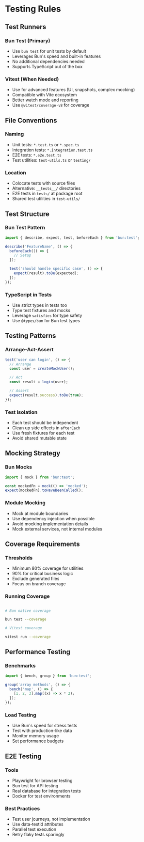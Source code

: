 # Testing Rules

## Test Runners

### Bun Test (Primary)

- Use `bun test` for unit tests by default
- Leverages Bun's speed and built-in features
- No additional dependencies needed
- Supports TypeScript out of the box

### Vitest (When Needed)

- Use for advanced features (UI, snapshots, complex mocking)
- Compatible with Vite ecosystem
- Better watch mode and reporting
- Use `@vitest/coverage-v8` for coverage

## File Conventions

### Naming

- Unit tests: `*.test.ts` or `*.spec.ts`
- Integration tests: `*.integration.test.ts`
- E2E tests: `*.e2e.test.ts`
- Test utilities: `test-utils.ts` or `testing/`

### Location

- Colocate tests with source files
- Alternative: `__tests__/` directories
- E2E tests in `tests/` at package root
- Shared test utilities in `test-utils/`

## Test Structure

### Bun Test Pattern

```typescript
import { describe, expect, test, beforeEach } from 'bun:test';

describe('FeatureName', () => {
  beforeEach(() => {
    // Setup
  });

  test('should handle specific case', () => {
    expect(result).toBe(expected);
  });
});
```

### TypeScript in Tests

- Use strict types in tests too
- Type test fixtures and mocks
- Leverage `satisfies` for type safety
- Use `@types/bun` for Bun test types

## Testing Patterns

### Arrange-Act-Assert

```typescript
test('user can login', () => {
  // Arrange
  const user = createMockUser();

  // Act
  const result = login(user);

  // Assert
  expect(result.success).toBe(true);
});
```

### Test Isolation

- Each test should be independent
- Clean up side effects in `afterEach`
- Use fresh fixtures for each test
- Avoid shared mutable state

## Mocking Strategy

### Bun Mocks

```typescript
import { mock } from 'bun:test';

const mockedFn = mock(() => 'mocked');
expect(mockedFn).toHaveBeenCalled();
```

### Module Mocking

- Mock at module boundaries
- Use dependency injection when possible
- Avoid mocking implementation details
- Mock external services, not internal modules

## Coverage Requirements

### Thresholds

- Minimum 80% coverage for utilities
- 90% for critical business logic
- Exclude generated files
- Focus on branch coverage

### Running Coverage

```bash

# Bun native coverage

bun test --coverage

# Vitest coverage

vitest run --coverage

```

## Performance Testing

### Benchmarks

```typescript
import { bench, group } from 'bun:test';

group('array methods', () => {
  bench('map', () => {
    [1, 2, 3].map((x) => x * 2);
  });
});
```

### Load Testing

- Use Bun's speed for stress tests
- Test with production-like data
- Monitor memory usage
- Set performance budgets

## E2E Testing

### Tools

- Playwright for browser testing
- Bun test for API testing
- Real database for integration tests
- Docker for test environments

### Best Practices

- Test user journeys, not implementation
- Use data-testid attributes
- Parallel test execution
- Retry flaky tests sparingly
